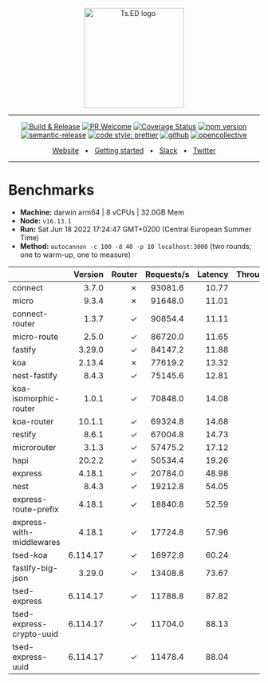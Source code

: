 <p style="text-align: center" align="center">
 <a href="https://tsed.io" target="_blank"><img src="https://tsed.io/tsed-og.png" width="200" alt="Ts.ED logo"/></a>
</p>

<div align="center">

   <hr />

[![Build & Release](https://github.com/tsedio/tsed/workflows/Build%20&%20Release/badge.svg)](https://github.com/tsedio/tsed/actions?query=workflow%3A%22Build+%26+Release%22)
[![PR Welcome](https://img.shields.io/badge/PRs-welcome-brightgreen.svg)](https://github.com/tsedio/tsed/blob/master/CONTRIBUTING.md)
[![Coverage Status](https://coveralls.io/repos/github/tsedio/tsed/badge.svg?branch=production)](https://coveralls.io/github/tsedio/tsed?branch=production)
[![npm version](https://badge.fury.io/js/%40tsed%2Fcommon.svg)](https://badge.fury.io/js/%40tsed%2Fcommon)
[![semantic-release](https://img.shields.io/badge/%20%20%F0%9F%93%A6%F0%9F%9A%80-semantic--release-e10079.svg)](https://github.com/semantic-release/semantic-release)
[![code style: prettier](https://img.shields.io/badge/code_style-prettier-ff69b4.svg?style=flat-square)](https://github.com/prettier/prettier)
[![github](https://img.shields.io/static/v1?label=Github%20sponsor&message=%E2%9D%A4&logo=GitHub&color=%23fe8e86)](https://github.com/sponsors/romakita)
[![opencollective](https://img.shields.io/static/v1?label=OpenCollective%20sponsor&message=%E2%9D%A4&logo=OpenCollective&color=%23fe8e86)](https://opencollective.com/tsed)

</div>

<div align="center">
  <a href="https://tsed.io/">Website</a>
  <span>&nbsp;&nbsp;•&nbsp;&nbsp;</span>
  <a href="https://tsed.io/getting-started/">Getting started</a>
  <span>&nbsp;&nbsp;•&nbsp;&nbsp;</span>
  <a href="https://api.tsed.io/rest/slack/tsedio/tsed">Slack</a>
  <span>&nbsp;&nbsp;•&nbsp;&nbsp;</span>
  <a href="https://twitter.com/TsED_io">Twitter</a>
</div>

<hr />

# Benchmarks

- **Machine:** darwin arm64 | 8 vCPUs | 32.0GB Mem
- **Node:** `v16.13.1`
- **Run:** Sat Jun 18 2022 17:24:47 GMT+0200 (Central European Summer Time)
- **Method:** `autocannon -c 100 -d 40 -p 10 localhost:3000` (two rounds; one to warm-up, one to measure)

|                          |  Version | Router | Requests/s | Latency | Throughput/Mb |
| :----------------------- | -------: | -----: | :--------: | ------: | ------------: |
| connect                  |    3.7.0 |      ✗ |  93081.6   |   10.77 |         16.60 |
| micro                    |    9.3.4 |      ✗ |  91648.0   |   11.01 |         16.34 |
| connect-router           |    1.3.7 |      ✓ |  90854.4   |   11.11 |         16.20 |
| micro-route              |    2.5.0 |      ✓ |  86720.0   |   11.65 |         15.47 |
| fastify                  |   3.29.0 |      ✓ |  84147.2   |   11.88 |         15.00 |
| koa                      |   2.13.4 |      ✗ |  77619.2   |   13.32 |         13.85 |
| nest-fastify             |    8.4.3 |      ✓ |  75145.6   |   12.81 |         12.61 |
| koa-isomorphic-router    |    1.0.1 |      ✓ |  70848.0   |   14.08 |         12.64 |
| koa-router               |   10.1.1 |      ✓ |  69324.8   |   14.68 |         12.36 |
| restify                  |    8.6.1 |      ✓ |  67004.8   |   14.73 |         12.08 |
| microrouter              |    3.1.3 |      ✓ |  57475.2   |   17.12 |         10.25 |
| hapi                     |   20.2.2 |      ✓ |  50534.4   |   19.26 |          9.02 |
| express                  |   4.18.1 |      ✓ |  20784.0   |   48.98 |          3.71 |
| nest                     |    8.4.3 |      ✓ |  19212.8   |   54.05 |          4.38 |
| express-route-prefix     |   4.18.1 |      ✓ |  18840.8   |   52.59 |          6.97 |
| express-with-middlewares |   4.18.1 |      ✓ |  17724.8   |   57.96 |          6.59 |
| tsed-koa                 | 6.114.17 |      ✓ |  16972.8   |   60.24 |          3.30 |
| fastify-big-json         |   3.29.0 |      ✓ |  13408.8   |   73.67 |        154.30 |
| tsed-express             | 6.114.17 |      ✓ |  11788.8   |   87.82 |          2.16 |
| tsed-express-crypto-uuid | 6.114.17 |      ✓ |  11704.0   |   88.13 |          2.53 |
| tsed-express-uuid        | 6.114.17 |      ✓ |  11478.4   |   88.04 |          2.44 |
